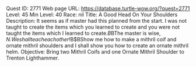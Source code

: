 Quest ID: 2771
Web page URL: https://database.turtle-wow.org/?quest=2771
Level: 45
Min Level: 40
Race: nil
Title: A Good Head On Your Shoulders
Description: It seems as if master had this planned from the start. I was not taught to create the items which you learned to create and you were not taught the items which I learned to create.$B$BThe master is wise, $N. We shall teach each other!$B$BShow me how to make a mithril coif and ornate mithril shoulders and I shall show you how to create an ornate mithril helm.
Objective: Bring two Mithril Coifs and one Ornate Mithril Shoulder to Trenton Lighthammer.
